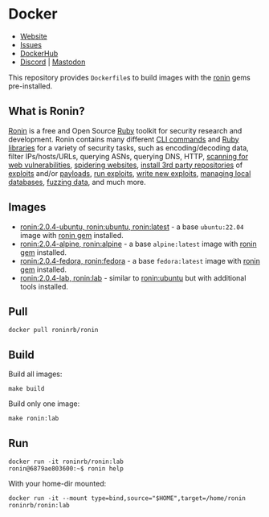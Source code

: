 # Docker

* [Website](https://ronin-rb.dev)
* [Issues](https://github.com/ronin-rb/docker/issues)
* [DockerHub](https://hub.docker.com/r/roninrb/ronin)
* [Discord](https://discord.gg/6WAb3PsVX9) |
  [Mastodon](https://infosec.exchange/@ronin_rb)

This repository provides `Dockerfile`s to build images with the
[ronin][ronin-rb] gems pre-installed.

[ronin-rb]: https://github.com/ronin-rb/

## What is Ronin?

[Ronin][website] is a free and Open Source [Ruby] toolkit for security research
and development. Ronin contains many different [CLI commands][ronin-synopsis]
and [Ruby libraries][ronin-rb] for a variety of security tasks, such as
encoding/decoding data, filter IPs/hosts/URLs, querying ASNs, querying DNS,
HTTP, [scanning for web vulnerabilities][ronin-vulns-synopsis],
[spidering websites][ronin-web-spider],
[install 3rd party repositories][ronin-repos-synopsis] of
[exploits][ronin-exploits] and/or
[payloads][ronin-payloads], [run exploits][ronin-exploits-synopsis],
[write new exploits][ronin-exploits-examples],
[managing local databases][ronin-db-synopsis],
[fuzzing data][ronin-fuzzer], and much more.

[Ruby]: https://www.ruby-lang.org/
[website]: https://ronin-rb.dev/
[ronin]: https://github.com/ronin-rb/ronin#readme
[ronin-synopsis]: https://github.com/ronin-rb/ronin#synopsis
[ronin-support]: https://github.com/ronin-rb/ronin-support#readme
[ronin-repos]: https://github.com/ronin-rb/ronin-repos#readme
[ronin-repos-synopsis]: https://github.com/ronin-rb/ronin-repos#synopsis
[ronin-core]: https://github.com/ronin-rb/ronin-core#readme
[ronin-db]: https://github.com/ronin-rb/ronin-db#readme
[ronin-db-synopsis]: https://github.com/ronin-rb/ronin-db#synopsis
[ronin-fuzzer]: https://github.com/ronin-rb/ronin-fuzzer#readme
[ronin-web]: https://github.com/ronin-rb/ronin-web#readme
[ronin-web-server]: https://github.com/ronin-rb/ronin-web-server#readme
[ronin-web-spider]: https://github.com/ronin-rb/ronin-web-spider#readme
[ronin-web-user_agents]: https://github.com/ronin-rb/ronin-web-user_agents#readme
[ronin-code-asm]: https://github.com/ronin-rb/ronin-code-asm#readme
[ronin-code-sql]: https://github.com/ronin-rb/ronin-code-sql#readme
[ronin-payloads]: https://github.com/ronin-rb/ronin-payloads#readme
[ronin-exploits]: https://github.com/ronin-rb/ronin-exploits#readme
[ronin-exploits-synopsis]: https://github.com/ronin-rb/ronin-exploits#synopsis
[ronin-exploits-examples]: https://github.com/ronin-rb/ronin-exploits#examples
[ronin-vulns]: https://github.com/ronin-rb/ronin-vulns#readme
[ronin-vulns-synopsis]: https://github.com/ronin-rb/ronin-vulns#synopsis

## Images

* [ronin:2.0.4-ubuntu, ronin:ubuntu, ronin:latest][ronin:ubuntu] -
  a base `ubuntu:22.04` image with [ronin gem] installed.
* [ronin:2.0.4-alpine, ronin:alpine][ronin:alpine] -
  a base `alpine:latest` image with [ronin gem] installed.
* [ronin:2.0.4-fedora, ronin:fedora][ronin:fedora] -
  a base `fedora:latest` image with [ronin gem] installed.
* [ronin:2.0.4-lab, ronin:lab][ronin:lab] -
  similar to [ronin:ubuntu] but with additional tools installed.

[ronin:alpine]: https://github.com/ronin-rb/docker/blob/main/Dockerfile.alpine
[ronin:fedora]: https://github.com/ronin-rb/docker/blob/main/Dockerfile.fedora
[ronin:ubuntu]: https://github.com/ronin-rb/docker/blob/main/Dockerfile.ubuntu
[ronin:lab]: https://github.com/ronin-rb/docker/blob/main/Dockerfile.lab

[ronin gem]: https://rubygems.org/gems/ronin

## Pull

```shell
docker pull roninrb/ronin
```

## Build

Build all images:

```shell
make build
```

Build only one image:

```shell
make ronin:lab
```

## Run

```shell
docker run -it roninrb/ronin:lab
ronin@6879ae803600:~$ ronin help
```

With your home-dir mounted:

```shell
docker run -it --mount type=bind,source="$HOME",target=/home/ronin roninrb/ronin:lab
```
